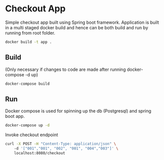 # Checkout App

Simple checkout app built using Spring boot framework.
Application is built in a multi staged docker build 
and hence can be both build and run by running from root folder.
```bash
docker build -t app .
```

## Build
(Only necessary if changes to code are made after running docker-compose -d up)
```bash
docker-compose build
```

## Run
Docker compose is used for spinning up the db (Postgresql) and spring boot app.
```bash
docker-compose up -d
```

Invoke checkout endpoint
```bash
curl -X POST -H "Content-Type: application/json" \                                                                                          7 ↵
    -d '["001","001", "002", "001", "004","003"]' \
    localhost:8080/checkout

```